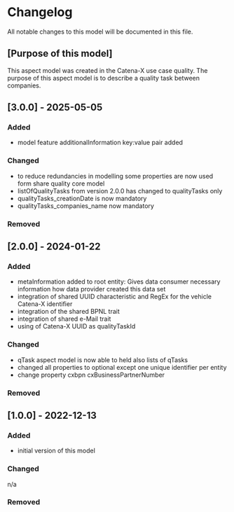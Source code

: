 # Changelog
All notable changes to this model will be documented in this file.

## [Purpose of this model]
This aspect model was created in the Catena-X use case quality. The purpose of this aspect model is to describe a quality task between companies.

## [3.0.0] - 2025-05-05
### Added
- model feature additionalInformation key:value pair added

### Changed
- to reduce redundancies in modelling some properties are now used form share quality core model
- listOfQualityTasks from version 2.0.0 has changed to qualityTasks only
- qualityTasks_creationDate is now mandatory
- qualityTasks_companies_name now mandatory

### Removed


## [2.0.0] - 2024-01-22
### Added
- metaInformation added to root entity: Gives data consumer necessary information how data provider created this data set
- integration of shared UUID characteristic and RegEx for the vehicle Catena-X identifier
- integration of the shared BPNL trait
- integration of shared e-Mail trait
- using of Catena-X UUID as qualityTaskId

### Changed
- qTask aspect model is now able to held also lists of qTasks
- changed all properties to optional except one unique identifier per entity
- change property cxbpn cxBusinessPartnerNumber

### Removed

## [1.0.0] - 2022-12-13
### Added
- initial version of this model

### Changed
n/a

### Removed

